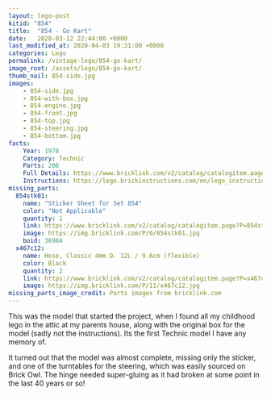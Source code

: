 ```yaml
---
layout: lego-post
kitid: "854"
title:  "854 - Go Kart"
date:   2020-03-12 22:44:00 +0000
last_modified_at: 2020-04-03 19:31:00 +0000
categories: Lego
permalink: /vintage-lego/854-go-kart/
image_root: /assets/lego/854-go-kart/
thumb_nail: 854-side.jpg
images:
    - 854-side.jpg
    - 854-with-box.jpg
    - 854-engine.jpg
    - 854-front.jpg
    - 854-top.jpg
    - 854-steering.jpg
    - 854-bottom.jpg
facts:
    Year: 1978
    Category: Technic
    Parts: 206
    Full Details: https://www.bricklink.com/v2/catalog/catalogitem.page?S=854-1#T=S&O={%22iconly%22:0}
    Instructions: https://lego.brickinstructions.com/en/lego_instructions/set/854/GoKart
missing_parts:
  854stk01:
    name: "Sticker Sheet for Set 854"
    color: "Not Applicable"
    quantity: 1
    link: https://www.bricklink.com/v2/catalog/catalogitem.page?P=854stk01&idColor=0
    image: https://img.bricklink.com/P/0/854stk01.jpg
    boid: 36984
  x467c12:
    name: Hose, Classic 4mm D. 12L / 9.6cm (flexible)
    color: Black
    quantity: 2
    link: https://www.bricklink.com/v2/catalog/catalogitem.page?P=x467c12&idColor=11
    image: https://img.bricklink.com/P/11/x467c12.jpg
missing_parts_image_credit: Parts images from bricklink.com
---
```


This was the model that started the project, when I found all my childhood lego in the attic at my parents house, along with the original box for the model (sadly not the instructions). Its the first Technic model I have any memory of.

It turned out that the model was almost complete, missing only the sticker, and one of the turntables for the steering, which was easily sourced on Brick Owl. The hinge needed super-gluing as it had broken at some point in the last 40 years or so!

